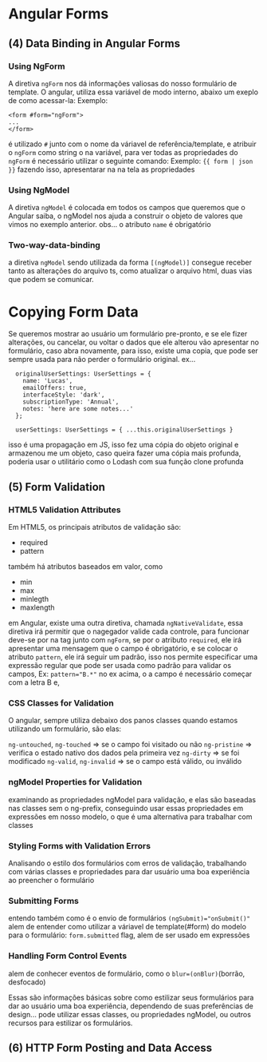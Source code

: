 # Angular Forms

## (4) Data Binding in Angular Forms

### Using NgForm
A diretiva `ngForm` nos dá informações valiosas do nosso formulário de template.
O angular, utiliza essa variável de modo interno, abaixo um exeplo de como acessar-la:
Exemplo:
```
<form #form="ngForm">
...
</form>
```
é utilizado `#` junto com o nome da váriavel de referência/template, e atribuir o `ngForm` como string o na variável,
para ver todas as propriedades do `ngForm` é necessário utilizar o seguinte comando:
Exemplo:
``{{ form | json }}``
fazendo isso, apresentarar na na tela as propriedades

### Using NgModel
A diretiva `ngModel` é colocada em todos os campos que queremos que o Angular saiba, o ngModel nos ajuda a construir o objeto
de valores que vimos no exemplo anterior.
obs... o atributo `name` é obrigatório

### Two-way-data-binding
a diretiva `ngModel` sendo utilizada da forma `[(ngModel)]` consegue receber tanto as alterações do arquivo ts, como atualizar o arquivo html, duas vias 
que podem se comunicar.

# Copying Form Data
Se queremos mostrar ao usuário um formulário pre-pronto, e se ele fizer alterações, ou cancelar, ou voltar o dados que ele alterou vão apresentar no formulário, caso abra novamente, para isso, existe uma copia, que pode ser sempre usada para não perder o formulário original.
ex... 
```
  originalUserSettings: UserSettings = {
    name: 'Lucas',
    emailOffers: true,
    interfaceStyle: 'dark',
    subscriptionType: 'Annual',
    notes: 'here are some notes...'
  };

  userSettings: UserSettings = { ...this.originalUserSettings }
```
isso é uma propagação em JS, isso fez uma cópia do objeto original e armazenou me um objeto, caso queira fazer uma 
cópia mais profunda, poderia usar o utilitário como o Lodash com sua função clone profunda

## (5) Form Validation

### HTML5 Validation Attributes
Em HTML5, os principais atributos de validação são:

 - required
 - pattern

também há atributos baseados em valor, como 
 - min
 - max
 - minlegth
 - maxlength

em Angular, existe uma outra diretiva, chamada `ngNativeValidate`, essa diretiva irá permitir que o nagegador 
valide cada controle, para funcionar deve-se por na tag junto com `ngForm`, se por o atributo `required`, ele irá 
apresentar uma mensagem que o campo é obrigatório, e se colocar o atributo `pattern`, ele irá seguir um padrão, 
isso nos permite especificar uma expressão regular que pode ser usada como padrão para validar os campos, Ex:
`pattern="B.*"`
no ex acima, o a campo é necessário começar com a letra B e, 

### CSS Classes for Validation
O angular, sempre utiliza debaixo dos panos classes quando estamos utilizando 
um formulário, são elas:

`ng-untouched`, `ng-touched` => se o campo foi visitado ou não
`ng-pristine` => verifica o estado nativo dos dados pela primeira vez
`ng-dirty` => se foi modificado
`ng-valid`, `ng-invalid` => se o campo está válido, ou inválido

### ngModel Properties for Validation
examinando as propriedades ngModel para validação, e elas são baseadas nas classes sem o ng-prefix, conseguindo usar essas propriedades em expressões em nosso modelo, o que é uma alternativa para trabalhar com classes

### Styling Forms with Validation Errors
Analisando o estilo dos formulários com erros de validação, trabalhando com várias classes e propriedades para dar usuário uma boa experiência ao preencher o formulário

### Submitting Forms
entendo também como é o envio de formulários `(ngSubmit)="onSubmit()"`
alem de entender como utilizar a váriavel de template(#form) do modelo para o formulário: `form.submitted` flag, alem de ser usado em expressões

### Handling Form Control Events
alem de conhecer eventos de formulário, como o `blur=(onBlur)`(borrão, desfocado)

Essas são informações básicas sobre como estilizar seus formulários para dar ao usuário uma boa experiência, dependendo de suas preferências de design... pode 
utilizar essas classes, ou propriedades ngModel, ou outros recursos para estilizar os formulários.


## (6) HTTP Form Posting and Data Access

